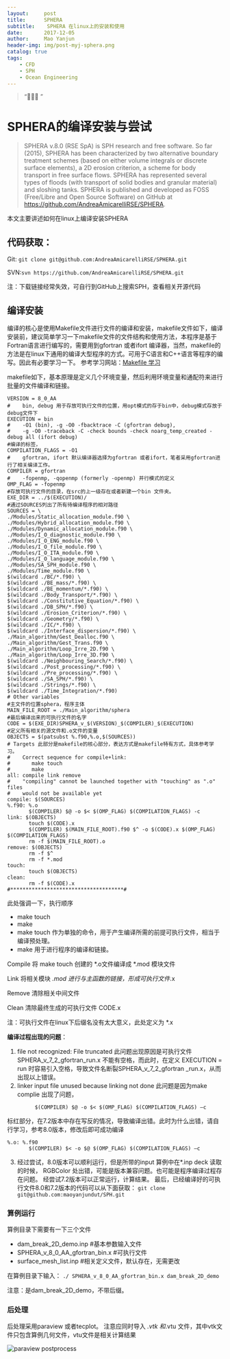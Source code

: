 ```yaml
---
layout:     post
title:      SPHERA
subtitle:    SPHERA 在linux上的安装和使用
date:       2017-12-05
author:     Mao Yanjun
header-img: img/post-myj-sphera.png
catalog: true
tags:
    - CFD
    - SPH
    - Ocean Engineering
---
```


> “🙉🙉🙉 ”

# SPHERA的编译安装与尝试


> SPHERA v.8.0 (RSE SpA) is SPH research and free software. So far (2015), SPHERA has been characterized by two alternative boundary treatment schemes (based on either volume integrals or discrete surface elements), a 2D erosion criterion, a scheme for body transport in free surface flows. SPHERA has represented several types of floods (with transport of solid bodies and granular material) and sloshing tanks. SPHERA is published and developed as FOSS (Free/Libre and Open Source Software) on GitHub at https://github.com/AndreaAmicarelliRSE/SPHERA.

本文主要讲述如何在linux上编译安装SPHERA
## 代码获取：
Git: ```git clone git@github.com:AndreaAmicarelliRSE/SPHERA.git```

SVN:```svn https://github.com/AndreaAmicarelliRSE/SPHERA.git```

注：下载链接经常失效，可自行到GitHub上搜索SPH，查看相关开源代码

## 编译安装
编译的核心是使用Makefile文件进行文件的编译和安装，makefile文件如下，编译安装前，建议简单学习一下makefile文件的文件结构和使用方法，本程序是基于Fortran语言进行编写的，需要用到gfortran 或者ifort 编译器，当然，makefile的方法是在linux下通用的编译大型程序的方式。可用于C语言和C++语言等程序的编写。因此有必要学习一下。
参考学习网站：[Makefile 学习](http://wiki.ubuntu.org.cn/跟我一起写Makefile:MakeFile介绍)

makefile如下，基本原理是定义几个环境变量，然后利用环境变量和通配符来进行批量的文件编译和链接。

```# Variables to be updated
VERSION = 8_0_AA
#    bin, debug 用于存放可执行文件的位置，用opt模式的存于bin中，debug模式存放于debug文件下
EXECUTION = bin
#    -O1 (bin), -g -O0 -fbacktrace -C (gfortran debug),
#    -g -O0 -traceback -C -check bounds -check noarg_temp_created -debug all (ifort debug)
#编译的标签，
COMPILATION_FLAGS = -O1
#    gfortran, ifort 默认编译器选择为gfortran 或者ifort，笔者采用gfortran进行了相关编译工作。
COMPILER = gfortran
#    -fopenmp, -qopenmp (formerly -openmp) 并行模式的定义
OMP_FLAG = -fopenmp
#存放可执行文件的目录，在src的上一级存在或者新建一个bin 文件夹。
EXE_DIR = ../$(EXECUTION)/
#通过SOURCES列出了所有待编译程序的相对路径
SOURCES = \
./Modules/Static_allocation_module.f90 \
./Modules/Hybrid_allocation_module.f90 \
./Modules/Dynamic_allocation_module.f90 \
./Modules/I_O_diagnostic_module.f90 \
./Modules/I_O_ENG_module.f90 \
./Modules/I_O_file_module.f90 \
./Modules/I_O_ITA_module.f90 \
./Modules/I_O_language_module.f90 \
./Modules/SA_SPH_module.f90 \
./Modules/Time_module.f90 \
$(wildcard ./BC/*.f90) \
$(wildcard ./BE_mass/*.f90) \
$(wildcard ./BE_momentum/*.f90) \
$(wildcard ./Body_Transport/*.f90) \
$(wildcard ./Constitutive_Equation/*.f90) \
$(wildcard ./DB_SPH/*.f90) \
$(wildcard ./Erosion_Criterion/*.f90) \
$(wildcard ./Geometry/*.f90) \
$(wildcard ./IC/*.f90) \
$(wildcard ./Interface_dispersion/*.f90) \
./Main_algorithm/Gest_Dealloc.f90 \
./Main_algorithm/Gest_Trans.f90 \
./Main_algorithm/Loop_Irre_2D.f90 \
./Main_algorithm/Loop_Irre_3D.f90 \
$(wildcard ./Neighbouring_Search/*.f90) \
$(wildcard ./Post_processing/*.f90) \
$(wildcard ./Pre_processing/*.f90) \
$(wildcard ./SA_SPH/*.f90) \
$(wildcard ./Strings/*.f90) \
$(wildcard ./Time_Integration/*.f90)
# Other variables
#主文件的位置sphera，程序主体
MAIN_FILE_ROOT = ./Main_algorithm/sphera
#最后编译出来的可执行文件的名字
CODE = $(EXE_DIR)SPHERA_v_$(VERSION)_$(COMPILER)_$(EXECUTION)
#定义所有相关的源文件和.o文件的变量
OBJECTS = $(patsubst %.f90,%.o,$(SOURCES))
# Targets 此部分是makefile的核心部分，表达方式是makefile特有方式，具体参考学习。
#    Correct sequence for compile+link:
#       make touch
#       make
all: compile link remove
#    "compiling" cannot be launched together with "touching" as ".o" files
#    would not be available yet
compile: $(SOURCES)
%.f90: %.o
       $(COMPILER) $@ -o $< $(OMP_FLAG) $(COMPILATION_FLAGS) -c
link: $(OBJECTS)
       touch $(CODE).x
       $(COMPILER) $(MAIN_FILE_ROOT).f90 $^ -o $(CODE).x $(OMP_FLAG) $(COMPILATION_FLAGS)
       rm -f $(MAIN_FILE_ROOT).o
remove: $(OBJECTS)
       rm -f $^
       rm -f *.mod
touch:
       touch $(OBJECTS)
clean:
       rm -f $(CODE).x
#*************************************#
```

此处强调一下，执行顺序
* make touch
* make
* make touch 作为单独的命令，用于产生编译所需的前提可执行文件，相当于编译预处理。
* make 用于进行程序的编译和链接。

Compile 将 make touch 创建的 *.o文件编译成 *.mod 模块文件

Link 将相关模块 *.mod 进行与主函数的链接，形成可执行文件*.x

Remove 清除相关中间文件

Clean 清除最终生成的可执行文件 CODE.x

注：可执行文件在linux下后缀名没有太大意义，此处定义为 *.x

**编译过程出现的问题**：

1. file not recognized: File truncated
此问题出现原因是可执行文件SPHERA_v_7_2_gfortran_run.x 不能有空格，而此时，在定义 EXECUTION = run 时容易引入空格，导致文件名断裂SPHERA_v_7_2_gfortran  _run.x，从而出现以上错误。
2. linker input file unused because linking not done
此问题是因为make complie 出现了问题，
```%.f90: %.o
         $(COMPILER) $@ -o $< $(OMP_FLAG) $(COMPILATION_FLAGS) –c
```
标红部分，在7.2版本中存在写反的情况，导致编译出错。此时为什么出错，请自行学习，参考8.0版本，修改后即可成功编译
```#%.f90: %.o
%.o: %.f90
       $(COMPILER) $< -o $@ $(OMP_FLAG) $(COMPILATION_FLAGS) –c
```
3. 经过尝试，8.0版本可以顺利运行，但是所带的input 算例中在*.inp deck 读取的时候， RGBColor 处出错，可能是版本兼容问题。也可能是程序编译过程存在问题。
经尝试7.2版本可以正常运行，计算结果。
最后，已经编译好的可执行文件8.0和7.2版本的代码可以从下面获取：
```git clone git@github.com:maoyanjundut/SPH.git```
       
### 算例运行
算例目录下需要有一下三个文件
- dam_break_2D_demo.inp #基本参数输入文件
- SPHERA_v_8_0_AA_gfortran_bin.x #可执行文件
- surface_mesh_list.inp #相关定义文件，默认存在，无需更改

在算例目录下输入：
```./ SPHERA_v_8_0_AA_gfortran_bin.x dam_break_2D_demo```

注意：是dam_break_2D_demo，不带后缀。
 
### 后处理
后处理采用paraview 或者tecplot。 注意应同时导入 *.vtk 和*.vtu 文件，其中vtk文件只包含算例几何文件，vtu文件是相关计算结果

![paraview postprocess](https://i.imgur.com/5YfZt05.jpg)






